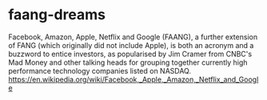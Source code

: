 # faang-dreams

Facebook, Amazon, Apple, Netflix and Google (FAANG), a further extension of FANG (which originally did not include Apple), is both an acronym and a buzzword to entice investors, as popularised by Jim Cramer from CNBC's Mad Money and other talking heads for grouping together currently high performance technology companies listed on NASDAQ. https://en.wikipedia.org/wiki/Facebook,_Apple,_Amazon,_Netflix_and_Google
